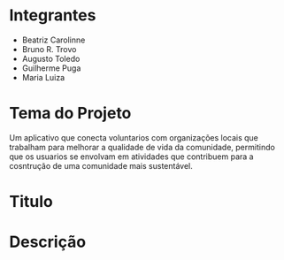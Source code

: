 # Integrantes
- Beatriz Carolinne
- Bruno R. Trovo
- Augusto Toledo
- Guilherme Puga
- Maria Luiza

# Tema do Projeto
Um aplicativo que conecta voluntarios com organizações locais que trabalham para melhorar a qualidade de vida da comunidade, permitindo que os usuarios se envolvam em atividades que contribuem para a cosntrução de uma comunidade mais sustentável. 

# Titulo


# Descrição
